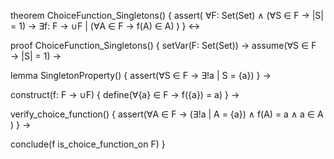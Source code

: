 theorem ChoiceFunction_Singletons() {
  assert(
    ∀F: Set(Set) ∧ (∀S ∈ F → |S| = 1) →
    ∃f: F → ∪F | (∀A ∈ F → f(A) ∈ A)
  )
} ↔

proof ChoiceFunction_Singletons() {
  setVar(F: Set(Set)) →
  assume(∀S ∈ F → |S| = 1) →
  
  lemma SingletonProperty() {
    assert(∀S ∈ F → ∃!a | S = {a})
  } →
  
  construct(f: F → ∪F) {
    define(∀{a} ∈ F → f({a}) = a)
  } →
  
  verify_choice_function() {
    assert(∀A ∈ F → 
      (∃!a | A = {a}) ∧
      f(A) = a ∧
      a ∈ A
    )
  } →
  
  conclude(f is_choice_function_on F)
}